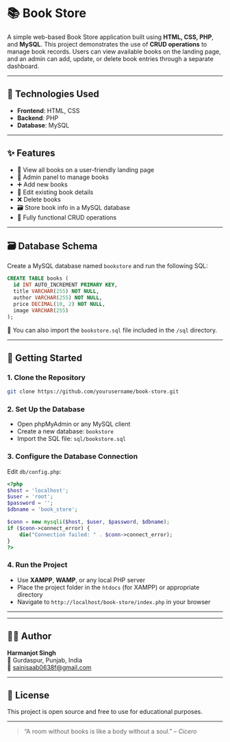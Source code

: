 
# 📚 Book Store

A simple web-based Book Store application built using **HTML, CSS, PHP**, and **MySQL**. This project demonstrates the use of **CRUD operations** to manage book records. Users can view available books on the landing page, and an admin can add, update, or delete book entries through a separate dashboard.

---

## 🔧 Technologies Used

- **Frontend**: HTML, CSS  
- **Backend**: PHP  
- **Database**: MySQL

---

## ✨ Features

- 📖 View all books on a user-friendly landing page
- 🔐 Admin panel to manage books
- ➕ Add new books
- 📝 Edit existing book details
- ❌ Delete books
- 🗃️ Store book info in a MySQL database
- 🔄 Fully functional CRUD operations

---



## 🗃️ Database Schema

Create a MySQL database named `bookstore` and run the following SQL:

```sql
CREATE TABLE books (
  id INT AUTO_INCREMENT PRIMARY KEY,
  title VARCHAR(255) NOT NULL,
  author VARCHAR(255) NOT NULL,
  price DECIMAL(10, 2) NOT NULL,
  image VARCHAR(255)
);
```

📌 You can also import the `bookstore.sql` file included in the `/sql` directory.

---

## 🚀 Getting Started

### 1. Clone the Repository

```bash
git clone https://github.com/yourusername/book-store.git
```

### 2. Set Up the Database

- Open phpMyAdmin or any MySQL client
- Create a new database: `bookstore`
- Import the SQL file: `sql/bookstore.sql`

### 3. Configure the Database Connection

Edit `db/config.php`:

```php
<?php
$host = 'localhost';
$user = 'root';
$password = '';
$dbname = 'book_store';

$conn = new mysqli($host, $user, $password, $dbname);
if ($conn->connect_error) {
    die("Connection failed: " . $conn->connect_error);
}
?>
```

### 4. Run the Project

- Use **XAMPP**, **WAMP**, or any local PHP server
- Place the project folder in the `htdocs` (for XAMPP) or appropriate directory
- Navigate to `http://localhost/book-store/index.php` in your browser

---

---

## 🙋‍♂️ Author

**Harmanjot Singh**  
📍 Gurdaspur, Punjab, India  
📧 sainisaab0638f@gmail.com

---

## 📝 License

This project is open source and free to use for educational purposes.

---

> “A room without books is like a body without a soul.” – *Cicero*
